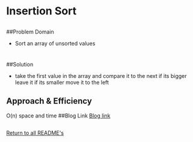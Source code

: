# Insertion Sort

##
##Problem Domain
* Sort an array of unsorted values 
#
##Solution
* take the first value in the array and compare it to the next if its bigger leave it if its smaller move it to the left

## Approach & Efficiency
O(n) space and time
##Blog Link
[Blog link](../blogs/insertSortBlog.md)


##

[Return to all README's](../../../../../README.md)